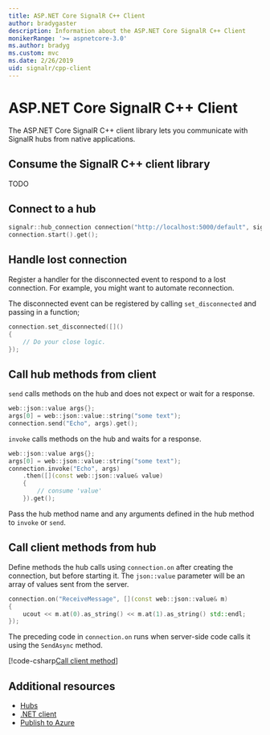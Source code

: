 ```yaml
---
title: ASP.NET Core SignalR C++ Client
author: bradygaster
description: Information about the ASP.NET Core SignalR C++ Client
monikerRange: '>= aspnetcore-3.0'
ms.author: bradyg
ms.custom: mvc
ms.date: 2/26/2019
uid: signalr/cpp-client
---
```


# ASP.NET Core SignalR C++ Client

The ASP.NET Core SignalR C++ client library lets you communicate with SignalR hubs from native applications.

## Consume the SignalR C++ client library

TODO

## Connect to a hub

```c++
signalr::hub_connection connection("http://localhost:5000/default", signalr::trace_level::all);
connection.start().get();
```

## Handle lost connection

Register a handler for the disconnected event to respond to a lost connection. For example, you might want to automate reconnection.

The disconnected event can be registered by calling `set_disconnected` and passing in a function;

```c++
connection.set_disconnected([]()
{
    // Do your close logic.
});
```

## Call hub methods from client

`send` calls methods on the hub and does not expect or wait for a response.
```c++
web::json::value args{};
args[0] = web::json::value::string("some text");
connection.send("Echo", args).get();
```

`invoke` calls methods on the hub and waits for a response.
```c++
web::json::value args{};
args[0] = web::json::value::string("some text");
connection.invoke("Echo", args)
    .then([](const web::json::value& value)
    {
        // consume 'value'
    }).get();
```

Pass the hub method name and any arguments defined in the hub method to `invoke` or `send`.

## Call client methods from hub

Define methods the hub calls using `connection.on` after creating the connection, but before starting it. The `json::value` parameter will be an array of values sent from the server.
```c++
connection.on("ReceiveMessage", [](const web::json::value& m)
{
    ucout << m.at(0).as_string() << m.at(1).as_string() std::endl;
});
```

The preceding code in `connection.on` runs when server-side code calls it using the `SendAsync` method.

[!code-csharp[Call client method](dotnet-client/sample/signalrchat/hubs/chathub.cs?name=snippet_SendMessage)]

## Additional resources

* [Hubs](xref:signalr/hubs)
* [.NET client](xref:signalr/dotnet-client)
* [Publish to Azure](xref:signalr/publish-to-azure-web-app)
